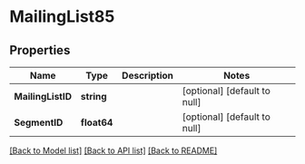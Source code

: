# MailingList85

## Properties
Name | Type | Description | Notes
------------ | ------------- | ------------- | -------------
**MailingListID** | **string** |  | [optional] [default to null]
**SegmentID** | **float64** |  | [optional] [default to null]

[[Back to Model list]](../README.md#documentation-for-models) [[Back to API list]](../README.md#documentation-for-api-endpoints) [[Back to README]](../README.md)


